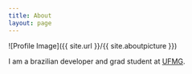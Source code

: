 ```yaml
---
title: About
layout: page
---
```

![Profile Image]({{ site.url }}/{{ site.aboutpicture }})

I am a brazilian developer and grad student at [UFMG](https://ufmg.br/).

